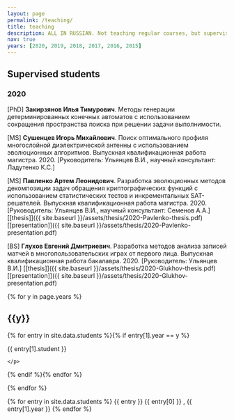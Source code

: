 ```yaml
---
layout: page
permalink: /teaching/
title: teaching 
description: ALL IN RUSSIAN. Not teaching regular courses, but supervising a lot of students.
nav: true
years: [2020, 2019, 2018, 2017, 2016, 2015]
---
```


## Supervised students

### 2020

[PhD] __Закирзянов Илья Тимурович__.
Методы генерации детерминированных конечных автоматов с использованием сокращения пространства поиска при решении задачи выполнимости.

[MS] __Сушенцев Игорь Михайлович__. 
Поиск оптимального профиля многослойной диэлектрической антенны с использованием эволюционных алгоритмов.
Выпускная квалификационная работа магистра. 2020.
[Руководитель: Ульянцев В.И., научный консультант: Ладутенко К.С.]

[MS] __Павленко Артем Леонидович__.
Разработка эволюционных методов декомпозиции задач обращения криптографических функций с использованием статистических тестов и инкрементальных SAT-решателей.
Выпускная квалификационная работа магистра. 2020.
[Руководитель: Ульянцев В.И., научный консультант: Семенов А.А.]
[[thesis]]({{ site.baseurl }}/assets/thesis/2020-Pavlenko-thesis.pdf)
[[presentation]]({{ site.baseurl }}/assets/thesis/2020-Pavlenko-presentation.pdf)

[BS] __Глухов Евгений Дмитриевич__.
Разработка методов анализа записей матчей в многопользовательских играх от первого лица.
Выпускная квалификационная работа бакалавра. 2020.
[Руководитель: Ульянцев В.И.]
[[thesis]]({{ site.baseurl }}/assets/thesis/2020-Glukhov-thesis.pdf)
[[presentation]]({{ site.baseurl }}/assets/thesis/2020-Glukhov-presentation.pdf)

      
{% for y in page.years %}
  <h2 class="year">{{y}}</h2>
  
  {% for entry in site.data.students %}{% if entry[1].year == y %}
    <p>
    {{ entry[1].student }}

    </p>
  {% endif %}{% endfor %}
  
{% endfor %}

  {% for entry in site.data.students %}
    {{ entry }}
    {{ entry[0] }} , {{ entry[1].year }}
  {% endfor %}
